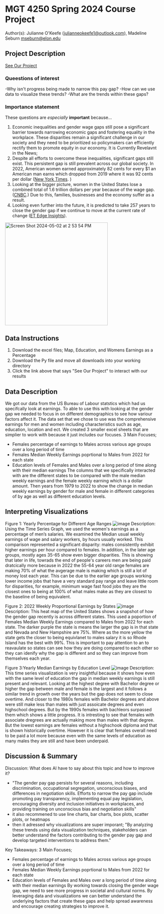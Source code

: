 
# MGT 4250 Spring 2024 Course Project
Author(s): Julianne O'Keefe (julianneokeefe1@outlook.com), Madeline Seburn mseburn@elon.edu

## Project Description
[See Our Project](https://gender-wage-gap-project-ix5kzelgmbsrcprxahtcqw.streamlit.app/)
### Queestions of interest
 -Why isn't progress being made to narrow this pay gap?
 -How can we use data to visualize these trends?
 -What are the trends within these gaps?

### Importance statement
These questions are *especially* **important** because...
1. Economic inequalities and gender wage gaps still pose a significant barrier towards narrowing economic gaps and fostering equality in the workplace. These disparities remain a significant challenge in our society and they need to be prioritized so policymakers can efficiently rectify them to promote equity in our economy.
   It is Currently Revelavnt in the News;
3.  Despite all efforts to overcome these inequalities, significant gaps still exist. This persistent gap is still prevalent across our global society. In 2022, American women earned approximately 82 cents for every $1 an American man earns which dropped from 2019 where it was 92 cents per dollar ([New York Times](https://www.nytimes.com/2021/03/24/us/equal-pay-day-explainer.html). )
4.  Looking at the bigger picture, women in the United States lose a combined total of 1.6 trillion dollars per year because of the wage gap. ([CNBC](https://www.cnbc.com/2023/09/18/the-wage-gap-costs-women-1point6-trillion-a-year-report-finds.html#:~:text=The%20wage%20gap%20costs%20women%20%241.6%20trillion%20a%20year%2C%20new,get%20the%20pay%20you%20deserve&text=The%20wage%20gap%20costs%20women%20in%20the%20U.S.%20about%20%241.6,Partnership%20for%20Women%20and%20Families.).) Due to this, families, businesses and the economy suffer as a result.
5.  Looking even further into the future, it is predicted to take 257 years to close the gender gap if we continue to move at the current rate of change ([ET Edge Insights](https://www.weforum.org/agenda/2019/12/global-economic-gender-pay-gap-equality-women-parity-pay/)).


<img width="335" alt="Screen Shot 2024-05-02 at 2 53 54 PM" src="https://github.com/julianneokeefe/mgt4250spring2024/assets/168772624/a817b19b-67f6-44b5-835a-26d2416a768e">

## Data Instructions 
1. Download the excel files; Map, Education, and Womens Earnings as a Percentage
2. Download the Py file and move all downloads into your working directory
3. Click the link above that says "See Our Project" to interact with our results
## Data Description
We got our data from the US Bureau of Labour statstics which had us specifcally look at earnings. To able to use this with looking at the gender gap we needed to focus in on different demographics to see how variour factors affect it. The data set that we chose to use was the comprehensive earnings for men and women including characteristics such as age, education, location and ect. We created 3 smaller excel sheets that are simplier to work with because it just includes our focuses.
3 Main Focuses;
- Females percentage of earnings to Males across various age groups over a long period of time
- Females Median Weekly Earnings poprtional to Males from 2022 for each state
- Education levels of Females and Males over a long period of time along with their median earnings
The columns that we specifically interacted with are the different states to be compared with the male median weekly earnings and the female weekly earning which is a dollar amount. Then years from 1979 to 2022 to show the change in median weekly earnings by gender for male and female in different categories of by age as well as different education levels. 
   

## Interpreting Visualizations
Figure 1: Yearly Percentage for Different Age Ranges
![image](https://github.com/mgseburn/Gender-Wage-Gap-Project/assets/168772555/b5082766-cedf-42ef-8db9-e1bf13dfddd9)
Description: Using the Time Series Graph, we used the women's earnings as a percentage of men’s salaries. We examined the Median usual weekly earnings of wage and salary workers, by hours usually worked. This comparison represented a significant disparity: males consistently exhibit higher earnings per hour compared to females. In addition, in the later age groups, mostly ages 35-65 show even bigger disparities. This is showing that later in life, towrads the end of people's careers men are being paid dratcically more because in 2022 the 55-64 year old range females are making 70% of what the avgerage male is making which is still a lot of money lost each year. This can be due to the earlier age groups working lower income jobs that have a very standard pay range and leave little room for disparities, for example, minimum wage fast food jobs they are the closest ones to being at 100% of what males make as they are closest to the baseline of being equivalent.

Figure 2: 2022 Weekly Proportional Earnings by States
![image](https://github.com/mgseburn/Gender-Wage-Gap-Project/assets/168772555/c93ada41-d20a-4723-a463-a096ef3c6847)
Description: This heat map of the United States shows a snapshot of how the gender gap recently is across different states. This used a poportion of Females Median Weekly Earnings compared to Males from 2022 for each state. The darker purple the state is means the larger the gap is in that state and Nevada and New Hampshire are 75%. Where as the more yellow the state gets the closer to being equivlanet to males salary it is so Rhode Island has the best with 99%. This is important to pay attention to an to reavaulate so states can see how they are doing compared to each other so they can idenify why the gap is different and so they can improve from themselves each year.



Figure 3:Yearly Median Earnings by Education Level
![image](https://github.com/mgseburn/Gender-Wage-Gap-Project/assets/168772555/836ff8cf-a76c-4518-b0cf-dcfa4c7339dc)
Description: This time series visualization is very insightful because it shows how even with the same level of education the gap in median weekly earnings is still present and relevant. Looking at the highest degree with Bachelor degree or higher the gap between male and female is the largest and it follows a similar trend in growth over the years but the gap does not seem to close overtime. And closer to the 1980s females with Bachelor degrees and above were still make less than males with just assoicate degrees and even highschool degrees. But by the 1990s females with bachleors surpassed them which shows a little progress. It is intresting to see that females with associate dregrees are actually making more than males with that degree. But the lowest earnings are females without a highschook diploma and that is shown historically overtime. However it is clear that females overall need to be paid a lot more because even with the same levels of education as many males they are still and have been underpaid.


## Discussion & Summary
Discussion:
What does AI have to say about this topic and how to improve it?
- "The gender pay gap persists for several reasons, including discrimination, occupational segregation, unconscious biases, and differences in negotiation skills. Efforts to narrow the pay gap include promoting pay transparency, implementing equal pay legislation, encouraging diversity and inclusion initiatives in workplaces, and providing training on unconscious bias and negotiation skills"
- it also recommened to use line charts, bar charts, box plots, scatter plots, or heatmaps
- then it adressed why visualizations are super imporant; "By analyzing these trends using data visualization techniques, stakeholders can better understand the factors contributing to the gender pay gap and develop targeted interventions to address them."

Key Takeaways:
3 Main Focuses;
- Females percentage of earnings to Males across various age groups over a long period of time
- Females Median Weekly Earnings poprtional to Males from 2022 for each state
- Education levels of Females and Males over a long period of time along with their median earnings
By working towards closing the gender wage gap, we need to see more progress in  societal and cultural norms. By leveraging data and visualizations we can better understand the underlying factors that create these gaps and help spread awareness and encourage creating strategies to improve it. 

